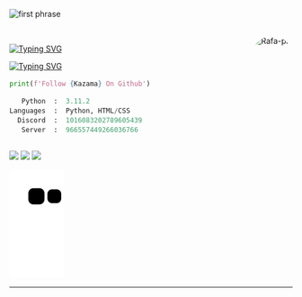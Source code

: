 ![first phrase](https://readme-typing-svg.demolab.com?font=Fira+Code&pause=1000&color=F7D63B&background=59FFE700&height=30&lines=%3E+Learn+computer+development...+%3C)
<div align="center">
  <a href="https://github.com/KazamaOnGithub">
  <a href="https://komarev.com/ghpvc/?username=KazamaOnGithub">
</div>
<div style="display: inline_block"><br>
  <img align="right" alt="Rafa-pic" height="150" style="border-radius:50px;" src="https://media.discordapp.net/attachments/1004727452934864928/1076109872426401952/25231.png">
</div>

![Typing SVG](https://readme-typing-svg.demolab.com?font=Fira+Code&weight=50&size=15&pause=1000&color=F7A733&background=59FFE700&repeat=false&height=20&lines=User%3A+KazamaOnGithub+..........+Pass%3A+Azerty123!)

![Typing SVG](https://readme-typing-svg.demolab.com?font=Fira+Code&weight=50&size=15&pause=1000&color=6FF71E&background=59FFE700&vCenter=true&repeat=false&height=20&lines=Connecting+successfully!)

```python
print(f'Follow {Kazama} On Github')
```

```python
   Python  :  3.11.2
Languages  :  Python, HTML/CSS
  Discord  :  1016083202789605439
   Server  :  966557449266036766
```

  ##
 
<div> 
  <a href="lien_soon" target="_blank"><img src="https://img.shields.io/badge/Youtube-channel-red" target="_blank"></a>
 <a href="https://discord.gg/sevenshop" target="_blank"><img src="https://img.shields.io/badge/Discord-server-informational" target="_blank"></a>
 <a href="https://t.me/kazamaXfantanyl" target="_blank"><img src="https://img.shields.io/badge/Telegram-click%20us-blue" target="_blank"></a>
  
 
  ![Snake animation](https://github.com/rafaballerini/rafaballerini/blob/output/github-contribution-grid-snake.svg)
 
</div>

-----
